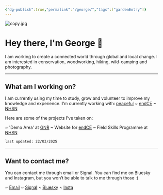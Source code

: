```yaml
---
{"dg-publish":true,"permalink":"/george/","tags":["gardenEntry"]}
---
```


![copy.jpg](/img/user/copy.jpg)

# Hey there, I'm George 🌴

I am working to create a connected world through global and local change. I am interested in conservation, woodworking, hiking, wild-camping and photography. 

---
## What am I working on?

I am currently using my time to study, grow and volunteer to improve my knowledge and experience. I'm currently working with: [peaceful](https://peacefulfoundation.org/) ~ [endCE](https://www.endce.org/) ~ [NHSN](https://www.nhsn.org.uk/)

Here are some of the projects I've taken on:

~ 'Demo Area' at [GNR](https://www.nhsn.org.uk/gosforth-nature-reserve/)
~ Website for [endCE](https://www.endce.org/)
~ Field Skills Programme at [NHSN](https://www.nhsn.org.uk/)

`last updated: 22/03/2025`

---
## Want to contact me?

You can contact me through email or Signal. You can find me on Bluesky and Instagram, but you won’t be able to talk to me through those :)

~ [Email](mailto:georgemorley@proton.me)
~ [Signal](https://signal.me/#eu/6oCjtPMKbMyxjF1UL993nOwjeR1Mlk7hUDxl8ciiGXCr30zIjA1HPqTSIlNwPN-3)
~ [Bluesky](https://bsky.app/profile/georgemorley.bsky.social)
~ [Insta](https://www.instagram.com/properwacky/)

